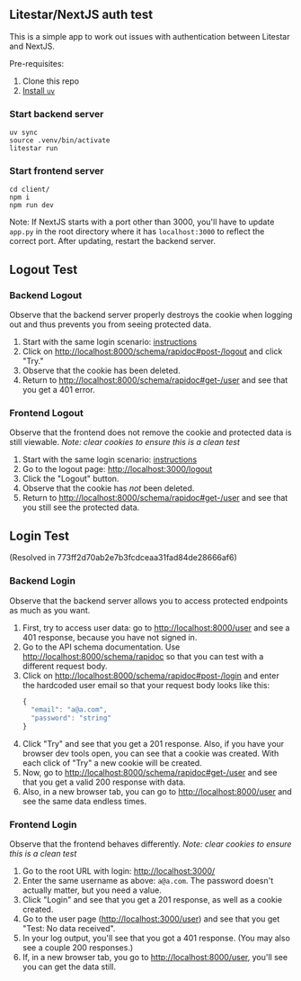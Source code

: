 ## Litestar/NextJS auth test

This is a simple app to work out issues with authentication between Litestar and NextJS.

Pre-requisites:
1. Clone this repo
1. [Install `uv`](https://docs.astral.sh/uv/getting-started/installation/)

### Start backend server

```shell
uv sync
source .venv/bin/activate
litestar run
```

### Start frontend server

```shell
cd client/
npm i
npm run dev
```

Note: If NextJS starts with a port other than 3000, you'll have to update `app.py` in the root directory where it has `localhost:3000` to reflect the correct port. After updating, restart the backend server.

## Logout Test

### Backend Logout
Observe that the backend server properly destroys the cookie when logging out and thus prevents you from seeing protected data.
1. Start with the same login scenario: [instructions](#backend-login)
1. Click on [http://localhost:8000/schema/rapidoc#post-/logout]("Logout") and click "Try."
1. Observe that the cookie has been deleted.
1. Return to [http://localhost:8000/schema/rapidoc#get-/user]("GetUser") and see that you get a 401 error.

### Frontend Logout
Observe that the frontend does not remove the cookie and protected data is still viewable.
_Note: clear cookies to ensure this is a clean test_

1. Start with the same login scenario: [instructions](#frontend-login)
1. Go to the logout page: [http://localhost:3000/logout](http://localhost:3000/logout)
1. Click the "Logout" button.
1. Observe that the cookie has _not_ been deleted.
1. Return to [http://localhost:8000/schema/rapidoc#get-/user]("GetUser") and see that you still see the protected data.

## Login Test
(Resolved in 773ff2d70ab2e7b3fcdceaa31fad84de28666af6)

### Backend Login
Observe that the backend server allows you to access protected endpoints as much as you want.
1. First, try to access user data: go to [http://localhost:8000/user](http://localhost:8000/user) and see a 401 response, because you have not signed in.
1. Go to the API schema documentation. Use [http://localhost:8000/schema/rapidoc](rapidoc) so that you can test with a different request body.
1. Click on [http://localhost:8000/schema/rapidoc#post-/login]("Login") and enter the hardcoded user email so that your request body looks like this:
    ```javascript
    {
      "email": "a@a.com",
      "password": "string"
    }
    ```
1. Click "Try" and see that you get a 201 response. Also, if you have your browser dev tools open, you can see that a cookie was created. With each click of "Try" a new cookie will be created.
1. Now, go to [http://localhost:8000/schema/rapidoc#get-/user]("GetUser") and see that you get a valid 200 response with data.
1. Also, in a new browser tab, you can go to [http://localhost:8000/user](http://localhost:8000/user) and see the same data endless times.

### Frontend Login
Observe that the frontend behaves differently.
_Note: clear cookies to ensure this is a clean test_

1. Go to the root URL with login: [http://localhost:3000/](http://localhost:3000/)
1. Enter the same username as above: `a@a.com`. The password doesn't actually matter, but you need a value.
1. Click "Login" and see that you get a 201 response, as well as a cookie created.
1. Go to the user page ([http://localhost:3000/user](http://localhost:3000/user)) and see that you get "Test: No data received".
1. In your log output, you'll see that you got a 401 response. (You may also see a couple 200 responses.)
1. If, in a new browser tab, you go to [http://localhost:8000/user](http://localhost:8000/user), you'll see you can get the data still.
